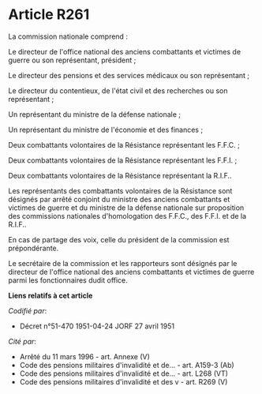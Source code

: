 # Article R261

La commission nationale comprend :

Le directeur de l'office national des anciens combattants et victimes de guerre ou son représentant, président ;

Le directeur des pensions et des services médicaux ou son représentant ;

Le directeur du contentieux, de l'état civil et des recherches ou son représentant ;

Un représentant du ministre de la défense nationale ;

Un représentant du ministre de l'économie et des finances ;

Deux combattants volontaires de la Résistance représentant les F.F.C. ;

Deux combattants volontaires de la Résistance représentant les F.F.I. ;

Deux combattants volontaires de la Résistance représentant la R.I.F..

Les représentants des combattants volontaires de la Résistance sont désignés par arrêté conjoint du ministre des anciens
combattants et victimes de guerre et du ministre de la défense nationale sur proposition des commissions nationales
d'homologation des F.F.C., des F.F.I. et de la R.I.F..

En cas de partage des voix, celle du président de la commission est prépondérante.

Le secrétaire de la commission et les rapporteurs sont désignés par le directeur de l'office national des anciens combattants
et victimes de guerre parmi les fonctionnaires dudit office.

**Liens relatifs à cet article**

_Codifié par_:

  - Décret n°51-470 1951-04-24 JORF 27 avril 1951

_Cité par_:

  - Arrêté du 11 mars 1996 - art. Annexe (V)
  - Code des pensions militaires d'invalidité et de... - art. A159-3 (Ab)
  - Code des pensions militaires d'invalidité et de... - art. L268 (VT)
  - Code des pensions militaires d'invalidité et des v - art. R269 (V)
